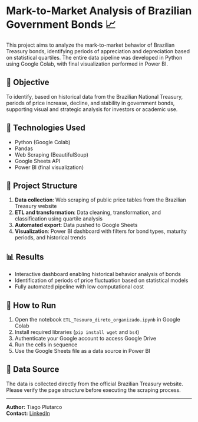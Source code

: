 # Mark-to-Market Analysis of Brazilian Government Bonds 📈

This project aims to analyze the mark-to-market behavior of Brazilian Treasury bonds, identifying periods of appreciation and depreciation based on statistical quartiles. The entire data pipeline was developed in Python using Google Colab, with final visualization performed in Power BI.

## 📌 Objective
To identify, based on historical data from the Brazilian National Treasury, periods of price increase, decline, and stability in government bonds, supporting visual and strategic analysis for investors or academic use.

## 🔧 Technologies Used
- Python (Google Colab)
- Pandas
- Web Scraping (BeautifulSoup)
- Google Sheets API
- Power BI (final visualization)

## 🧱 Project Structure
1. **Data collection**: Web scraping of public price tables from the Brazilian Treasury website  
2. **ETL and transformation**: Data cleaning, transformation, and classification using quartile analysis  
3. **Automated export**: Data pushed to Google Sheets  
4. **Visualization**: Power BI dashboard with filters for bond types, maturity periods, and historical trends

## 📊 Results
- Interactive dashboard enabling historical behavior analysis of bonds  
- Identification of periods of price fluctuation based on statistical models  
- Fully automated pipeline with low computational cost

## 🚀 How to Run
1. Open the notebook `ETL_Tesouro_direto_organizado.ipynb` in Google Colab  
2. Install required libraries (`pip install wget` and `bs4`)  
3. Authenticate your Google account to access Google Drive  
4. Run the cells in sequence  
5. Use the Google Sheets file as a data source in Power BI

## 📁 Data Source
The data is collected directly from the official Brazilian Treasury website. Please verify the page structure before executing the scraping process.

---

**Author:** Tiago Plutarco  
**Contact:** [LinkedIn](https://www.linkedin.com/in/tiagoplutarco)

